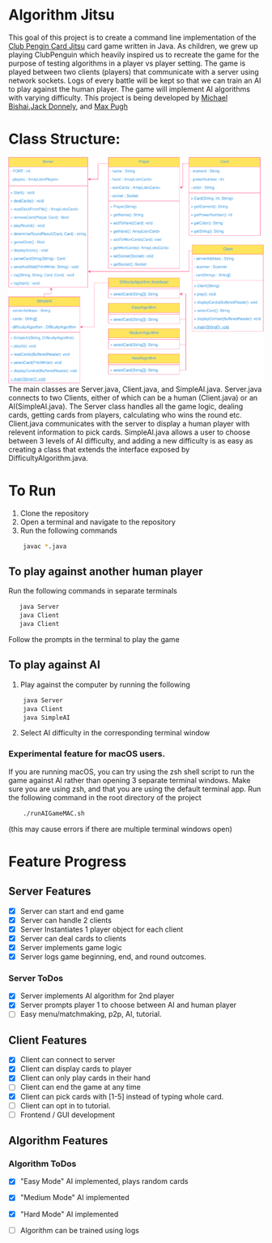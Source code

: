 # Algorithm Jitsu
This goal of this project is to create a command line implementation of the [Club Pengin Card Jitsu](https://clubpenguin.fandom.com/wiki/Card-Jitsu) card game written in Java. As children, we grew up playing ClubPenguin which heavily inspired us to recreate the game for the purpose of testing algorithms in a player vs player setting. The game is played between two clients (players) that communicate with a server using network sockets. Logs of every battle will be kept so that we can train an AI to play against the human player. The game will implement AI algorithms with varying difficulty. This project is being developed by [Michael Bishai](https://github.com/cdnmonitor),[Jack Donnely](https://github.com/LeonTheMouse), and [Max Pugh](https://github.com/mpughcs)

# Class Structure:
![Class Diagram](https://github.com/cdnmonitor/algorithm-jitsu/blob/main/ClassDiagram.png)
The main classes are Server.java, Client.java, and SimpleAI.java. Server.java connects to two Clients, either of which can be a human (Client.java) or an AI(SimpleAI.java). The Server class handles all the game logic, dealing cards, getting cards from players, calculating who wins the round etc. Client.java communicates with the server to display a human player with relevent information to pick cards. SimpleAI.java allows a user to choose between 3 levels of AI difficulty, and adding a new difficulty is as easy as creating a class that extends the interface exposed by DifficultyAlgorithm.java.

# To Run
1. Clone the repository
2. Open a terminal and navigate to the repository
3. Run the following commands
```bash
    javac *.java
 ```
## To play against another human player
 Run the following commands in separate terminals
 ```bash
    java Server
    java Client
    java Client
```
Follow the prompts in the terminal to play the game
## To play against AI
1. Play against the computer by running the following
```bash
    java Server
    java Client
    java SimpleAI
```
2. Select AI difficulty in the corresponding terminal window
### Experimental feature for macOS users. 
If you are running macOS, you can try using the zsh shell script to run the game against AI rather than opening 3 separate terminal windows. Make sure you are using zsh, and that you are using the default terminal app. Run the following command in the root directory of the project
```bash
    ./runAIGameMAC.sh
```
(this may cause errors if there are multiple terminal windows open)







# Feature Progress

## Server Features
- [x] Server can start and end game
- [x] Server can handle 2 clients
- [x] Server Instantiates 1 player object for each client
- [x] Server can deal cards to clients
- [x] Server implements game logic
- [x] Server logs game beginning, end, and round outcomes. 
### Server ToDos 
- [x] Server implements AI algorithm for 2nd player
- [x] Server prompts player 1 to choose between AI and human player
- [ ] Easy menu/matchmaking, p2p, AI, tutorial.

## Client Features
- [x] Client can connect to server
- [x] Client can display cards to player
- [x] Client can only play cards in their hand
- [ ] Client can end the game at any time
- [x] Client can pick cards with [1-5] instead of typing whole card.
- [ ] Client can opt in to tutorial.
- [ ] Frontend / GUI development

## Algorithm Features
### Algorithm ToDos
- [x] "Easy Mode" AI implemented, plays random cards
- [x] "Medium Mode" AI implemented
- [x] "Hard Mode" AI implemented
- [ ] Algorithm can be trained using logs



